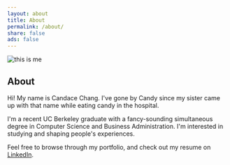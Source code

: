 ```yaml
---
layout: about
title: About
permalink: /about/
share: false
ads: false
---
```


<div class="two-col">
    <div class="left-col">
        <img src="{{ site.url }}/images/profile_b.jpg" alt="this is me" itemprop="image">
    </div>
    <div class="right-col">
        <h2 class="right-col-top">About</h2>
        <p>Hi! My name is Candace Chang. I've gone by Candy since my sister
            came up with that name while eating candy in the hospital.
        </p>
        <p> I'm a recent UC Berkeley graduate with a fancy-sounding
            simultaneous degree in Computer Science and Business Administration.
            I'm interested in studying and shaping people's experiences.
        </p>
        <p>Feel free to browse through my portfolio, and check out my resume on 
        <a href="https://www.linkedin.com/in/candyichang">LinkedIn</a>.
        </p>
    </div>
</div>
